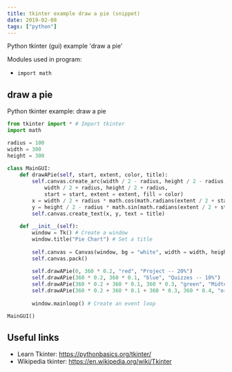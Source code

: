 ```yaml
---
title: tkinter example draw a pie (snippet)
date: 2019-02-08
tags: ["python"]
---
```

Python tkinter (gui) example 'draw a pie'


Modules used in program: 
* `import math `

## draw a pie

Python tkinter example: draw a pie

```python
from tkinter import * # Import tkinter
import math 

radius = 100
width = 300
height = 300
        
class MainGUI:
    def drawAPie(self, start, extent, color, title):
        self.canvas.create_arc(width / 2 - radius, height / 2 - radius, 
            width / 2 + radius, height / 2 + radius, 
            start = start, extent = extent, fill = color)
        x = width / 2 + radius * math.cos(math.radians(extent / 2 + start))
        y = height / 2 - radius * math.sin(math.radians(extent / 2 + start))
        self.canvas.create_text(x, y, text = title)
 
    def __init__(self):
        window = Tk() # Create a window
        window.title("Pie Chart") # Set a title
        
        self.canvas = Canvas(window, bg = "white", width = width, height = height)
        self.canvas.pack()
        
        self.drawAPie(0, 360 * 0.2, "red", "Project -- 20%")
        self.drawAPie(360 * 0.2, 360 * 0.1, "blue", "Quizzes -- 10%")
        self.drawAPie(360 * 0.2 + 360 * 0.1, 360 * 0.3, "green", "Midterm -- 30%")
        self.drawAPie(360 * 0.2 + 360 * 0.1 + 360 * 0.3, 360 * 0.4, "orange", "Final -- 40%")
        
        window.mainloop() # Create an event loop

MainGUI()


```

## Useful links

- Learn Tkinter: https://pythonbasics.org/tkinter/
- Wikipedia tkinter: https://en.wikipedia.org/wiki/Tkinter

